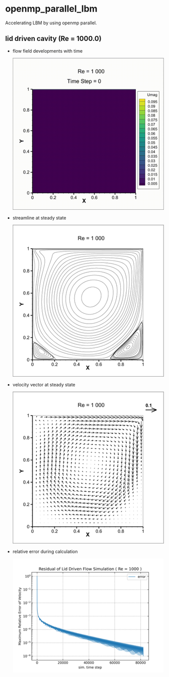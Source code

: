 # openmp_parallel_lbm

Accelerating LBM by using openmp parallel.

## lid driven cavity (Re = 1000.0)

- flow field developments with time

  <img alt="Re1000_animate" src="lid_driven_cavity/Re1000_animate.gif" />

- streamline at steady state

  <img alt="Re1000_strf" src="lid_driven_cavity/Re1000_strf.png" />

- velocity vector at steady state

  <img alt="Re1000_velocity" src="lid_driven_cavity/Re1000_velocity.png" />

- relative error during calculation

  <img alt="Re1000_RelativeError_info" src="lid_driven_cavity/Re1000_RelativeError_info.png" />

